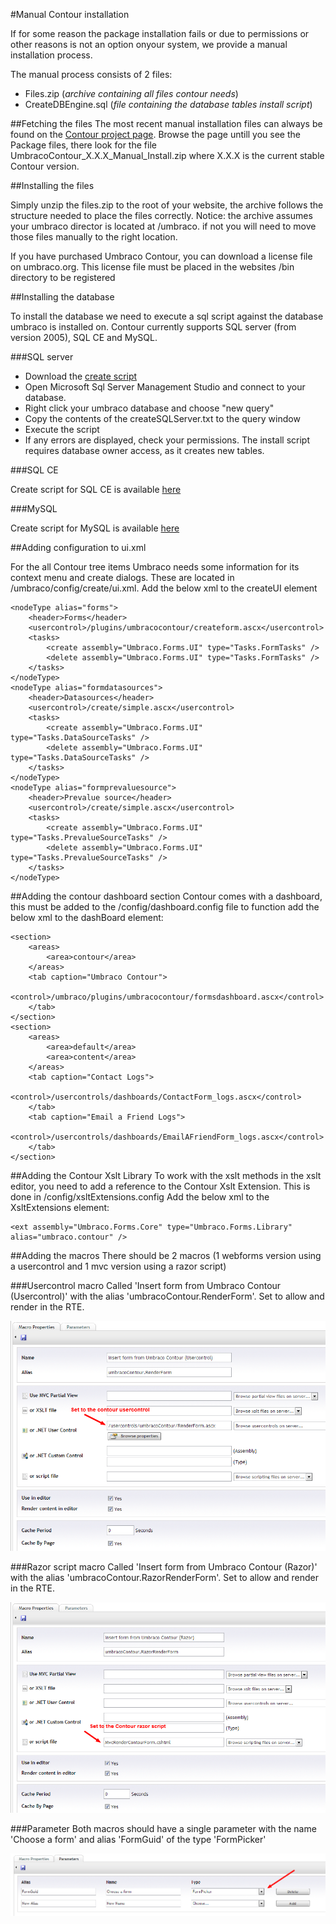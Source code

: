 #Manual Contour installation

If for some reason the package installation fails or due to permissions or other reasons is not an option onyour system, we provide a manual installation process.

The manual process consists of 2 files:

-  Files.zip (*archive containing all files contour needs*)
-  CreateDBEngine.sql (*file containing the database tables install script*)

##Fetching the files
The most recent manual installation files can always be found on the [Contour project page](http://our.umbraco.org/projects/umbraco-pro/contour). Browse the page untill you see the Package files, there look for the file UmbracoContour_X.X.X_Manual_Install.zip where X.X.X is the current stable Contour version.

##Installing the files

Simply unzip the files.zip to the root of your website, the archive follows the structure needed to place the
files correctly. Notice: the archive assumes your umbraco director is located at /umbraco. if not you will
need to move those files manually to the right location.

If you have purchased Umbraco Contour, you can download a license file on umbraco.org. This license file
must be placed in the websites /bin directory to be registered

##Installing the database

To install the database we need to execute a sql script against the database umbraco is installed on.
Contour currently supports SQL server (from version 2005), SQL CE and MySQL.

###SQL server
- Download the [create script](resources/createsqlserver.md)
- Open Microsoft Sql Server Management Studio and connect to your database.
- Right click your umbraco database and choose "new query"
- Copy the contents of the createSQLServer.txt to the query window
- Execute the script
- If any errors are displayed, check your permissions. The install script requires database owner
access, as it creates new tables.

###SQL CE

Create script for SQL CE is available [here](resources/createsqlce.md)

###MySQL


Create script for MySQL is available [here](resources/createmysql.md)

##Adding configuration to ui.xml

For the all Contour tree items Umbraco needs some information for its context menu and create dialogs.
These are located in /umbraco/config/create/ui.xml. Add the below xml to the createUI element
	
	<nodeType alias="forms">
		<header>Forms</header>
		<usercontrol>/plugins/umbracocontour/createform.ascx</usercontrol>
		<tasks>
			<create assembly="Umbraco.Forms.UI" type="Tasks.FormTasks" />
			<delete assembly="Umbraco.Forms.UI" type="Tasks.FormTasks" />
		</tasks>
	</nodeType>
	<nodeType alias="formdatasources">
		<header>Datasources</header>
		<usercontrol>/create/simple.ascx</usercontrol>
		<tasks>
			<create assembly="Umbraco.Forms.UI" type="Tasks.DataSourceTasks" />
			<delete assembly="Umbraco.Forms.UI" type="Tasks.DataSourceTasks" />
		</tasks>
	</nodeType>
	<nodeType alias="formprevaluesource">
		<header>Prevalue source</header>
		<usercontrol>/create/simple.ascx</usercontrol>
		<tasks>
			<create assembly="Umbraco.Forms.UI" type="Tasks.PrevalueSourceTasks" />
			<delete assembly="Umbraco.Forms.UI" type="Tasks.PrevalueSourceTasks" />
		</tasks>
	</nodeType>

##Adding the contour dashboard section
Contour comes with a dashboard, this must be added to the /config/dashboard.config file to function add
the below xml to the dashBoard element:

	<section>
		<areas>
			<area>contour</area>
		</areas>
		<tab caption="Umbraco Contour">
			<control>/umbraco/plugins/umbracocontour/formsdashboard.ascx</control>
		</tab>
	</section>
	<section>
		<areas>
			<area>default</area>
			<area>content</area>
		</areas>
		<tab caption="Contact Logs">
			<control>/usercontrols/dashboards/ContactForm_logs.ascx</control>
		</tab>
		<tab caption="Email a Friend Logs">
			<control>/usercontrols/dashboards/EmailAFriendForm_logs.ascx</control>
		</tab>
	</section>

##Adding the Contour Xslt Library
To work with the xslt methods in the xslt editor, you need to add a reference to the Contour Xslt Extension.
This is done in /config/xsltExtensions.config
Add the below xml to the XsltExtensions element:

	<ext assembly="Umbraco.Forms.Core" type="Umbraco.Forms.Library" alias="umbraco.contour" />


##Adding the macros
There should be 2 macros (1 webforms version using a usercontrol and 1 mvc version using a razor script)

###Usercontrol macro
Called 'Insert form from Umbraco Contour (Usercontrol)' with the alias  'umbracoContour.RenderForm'. Set to allow and render in the RTE.

![Usercontrol macro](ContourUsercontrolMacro.png)

###Razor script macro
Called 'Insert form from Umbraco Contour (Razor)' with the alias 'umbracoContour.RazorRenderForm'. Set to allow and render in the RTE.

![Razor macro](ContourRazorScriptMacro.png)

###Parameter
Both macros should have a single parameter with the name 'Choose a form' and alias 'FormGuid' of the type 'FormPicker'
 
![Macro parameter](ContourMacroParameter.png)







